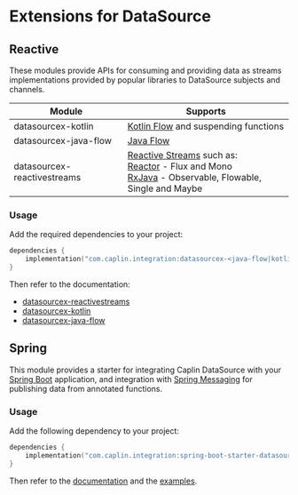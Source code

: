 # Extensions for DataSource

## Reactive

These modules provide APIs for consuming and providing data as streams implementations provided by popular libraries to
DataSource subjects and channels.

| Module                      | Supports                                                                                                                                                                                                           |
|-----------------------------|--------------------------------------------------------------------------------------------------------------------------------------------------------------------------------------------------------------------|
| datasourcex-kotlin          | [Kotlin Flow](https://kotlinlang.org/docs/flow.html) and suspending functions                                                                                                                                      |
| datasourcex-java-flow       | [Java Flow](https://docs.oracle.com/javase/9/docs/api/java/util/concurrent/Flow.html)                                                                                                                              |
| datasourcex-reactivestreams | [Reactive Streams](https://www.reactive-streams.org) such as:<br/>[Reactor](https://projectreactor.io/) - Flux and Mono<br/>[RxJava](https://github.com/ReactiveX/RxJava) - Observable, Flowable, Single and Maybe |

### Usage

Add the required dependencies to your project:

```kotlin
dependencies {
    implementation("com.caplin.integration:datasourcex-<java-flow|kotlin|reactivestreams>:<version>")
}
```

Then refer to the documentation:

* [datasourcex-reactivestreams](https://caplin.github.io/DataSource-Extensions/reactive/datasourcex-reactivestreams)
* [datasourcex-kotlin](https://caplin.github.io/DataSource-Extensions/reactive/datasourcex-kotlin)
* [datasourcex-java-flow](https://caplin.github.io/DataSource-Extensions/reactive/datasourcex-java-flow)

## Spring

This module provides a starter for integrating Caplin DataSource with your
[Spring Boot](https://spring.io/projects/spring-boot) application, and integration with
[Spring Messaging](https://docs.spring.io/spring-boot/docs/current/reference/html/messaging.html)
for publishing data from annotated functions.

### Usage

Add the following dependency to your project:

```kotlin
dependencies {
    implementation("com.caplin.integration:spring-boot-starter-datasource:<version>")
}
```

Then refer to
the [documentation](https://caplin.github.io/DataSource-Extensions/spring-boot-starter-datasource) and
the [examples](./examples).